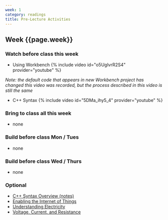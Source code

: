 ```yaml
---
week: 1
category: readings
title: Pre-Lecture Activities
---
```


## Week {{page.week}}

### Watch before class this week

* Using Workbench
  {% include video id="o5UglvrR2S4" provider="youtube" %}

*Note: the default code that appears in new Workbench project has changed this video was recorded, but the process described in this video is still the same*

* C++ Syntax
  {% include video id="5DMa_ihy5_4" provider="youtube" %}

### Bring to class all this week

- none

### Build before class Mon / Tues 

- none

### Build before class Wed / Thurs 

- none

### Optional

- [C++ Syntax Overview (notes)](https://reparke.github.io/ITP348-Physical-Computing/lectures/week01/lecture_c++_syntax.html)
- [Enabling the Internet of Things](https://web.eecs.umich.edu/~prabal/teaching/resources/eecs582/want15iot.pdf) 
- [Understanding Electricity](http://www.tigoe.com/pcomp/code/circuits/understanding-electricity/)
- [Voltage, Current, and Resistance](https://learn.sparkfun.com/tutorials/voltage-current-resistance-and-ohms-law/all)

